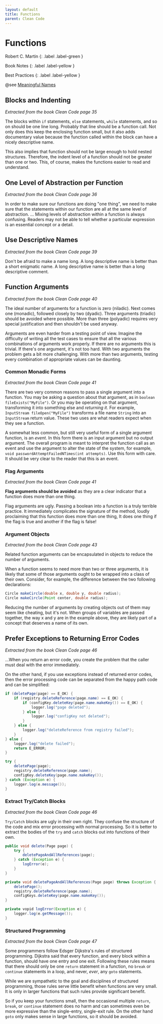 ```yaml
---
layout: default
title: Functions
parent: Clean Code
---
```


# Functions

Robert C. Martin
{: .label .label-green }

Book Notes
{: .label .label-yellow }

Best Practices
{: .label .label-yellow }

@see [Meaningful Names](../meaningful-names)

## Blocks and Indenting

*Extracted from the book Clean Code page 35*

The blocks within `if` statements, `else` statements, `while` statements, and so on should be one line long. Probably that line should be a function call. Not only does this keep the enclosing function small, but it also adds documentary value because the function called within the block can have a nicely descriptive name.

This also implies that function should not be large enough to hold nested structures. Therefore, the indent level of a function should not be greater than one or two. This, of course, makes the functions easier to read and understand.

## One Level of Abstraction per Function

*Extracted from the book Clean Code page 36*

In order to make sure our functions are doing "one thing", we need to make sure that the statements within our function are all at the same level of abstraction.
...
Mixing levels of abstraction within a function is always confusing. Readers may not be able to tell whether a particular expression is an essential concept or a detail.

## Use Descriptive Names

*Extracted from the book Clean Code page 39*

Don't be afraid to make a name long. A long descriptive name is better than a short enigmatic name. A long descriptive name is better than a long descriptive comment.

## Function Arguments

*Extracted from the book Clean Code page 40*

The ideal number of arguments for a function is zero (niladic). Next comes one (monadic), followed closely by two (dyadic). Three arguments (triadic) should be avoided where possible. More than three (polyadic) requires very special justification and then shouldn't be used anyway.

Arguments are even harder from a testing point of view. Imagine the difficulty of writing all the test cases to ensure that all the various combinations of arguments work properly. If there are no arguments this is trivial. If there's one argument, it's not too hard. With two arguments the problem gets a bit more challenging. With more than two arguments, testing every combination of appropriate values can be daunting.

### Common Monadic Forms

*Extracted from the book Clean Code page 41*

There are two very common reasons to pass a single argument into a function. You may be asking a question about that argument, as in `boolean fileExists("MyFile")`. Or you may be operating on that argument, transforming it into something else and *returning it*. For example, `InputStream fileOpen("MyFile")` transforms a file name `String` into an `InputStream` return value. These two uses are what readers expect when they see a function.

A somewhat less common, but still very useful form of a single argument function, is an *event*. In this form there is an input argument but no output argument. The overall program is meant to interpret the function call as an event and use the argument to alter the state of the system, for example, `void passwordAttemptFailedNTimes(int attempts)`. Use this form with care. It should be very clear to the reader that this is an event.

### Flag Arguments

*Extracted from the book Clean Code page 41*

**Flag arguments should be avoided** as they are a clear indicator that a function does more than one thing.

Flag arguments are ugly. Passing a boolean into a function is a truly terrible practice. It immediately complicates the signature of the method, loudly proclaiming that this function does more than one thing, It does one thing if the flag is true and another if the flag is false!

### Argument Objects

*Extracted from the book Clean Code page 43*

Related function arguments can be encapsulated in objects to reduce the number of arguments.

When a function seems to need more than two or three arguments, it is likely that some of those arguments ought to be wrapped into a class of their own. Consider, for example, the difference between the two following declarations:

```java
Circle makeCircle(double x, double y, double radius);
Circle makeCircle(Point center, double radius);
```

Reducing the number of arguments by creating objects out of them may seem like cheating, but it's not. When groups of variables are passed together, the way x and y are in the example above, they are likely part of a concept that deserves a name of its own.

## Prefer Exceptions to Returning Error Codes

*Extracted from the book Clean Code page 46*

...When you return an error code, you create the problem that the caller must deal with the error immediately.

On the other hand, if you use exceptions instead of returned error codes, then the error processing code can be separated from the happy path code and can be simplified:

```java
if (deletePage(page) == E_OK) {
	if (registry.deleteReference(page.name) == E_OK) {
		if (configKey.deleteKey(page.name.makeKey()) == E_OK) {
			logger.log("page deleted");
		} else {
			logger.log("configKey not deleted");
		}
	} else {
		logger.log("deleteReference from registry failed");
	}
} else {
	logger.log("delete failed");
	return E_ERROR;
}
```

```java
try {
	deletePage(page);
	registry.deleteReference(page.name);
	configKey.deleteKey(page.name.makeKey());
} catch (Exception e) {
	logger.log(e.message());
}
```

### Extract Try/Catch Blocks

*Extracted from the book Clean Code page 46*

`Try/Catch` blocks are ugly in their own right. They confuse the structure of the code and mix error processing with normal processing. So it is better to extract the bodies of the `try` and `catch` blocks out into functions of their own.

```java
public void delete(Page page) {
    try {
        deletePageAndAllReferences(page);
    } catch (Exception e) {
        logError(e);
    }
}

private void deletePageAndAllReferences(Page page) throws Exception {
    deletePage();
    registry.deleteReference(page.name);
    configKeys.deleteKey(page.name.makeKey());
}

private vopid logError(Exception e) {
    logger.log(e.getMessage());
}
```

### Structured Programming

*Extracted from the book Clean Code page 47*

Some programmers follow Edsger Dijkstra's rules of structured programming. Dijkstra said that every function, and every block within a function, should have one entry and one exit. Following these rules means that there should only be one `return` statement in a function, no `break` or `continue` statements in a loop, and never, *ever*, any `goto` statements.

While we are sympathetic to the goal and disciplines of structured programming, those rules serve little benefit when functions are very small. It is only in larger functions that such rules provide significant benefit.

So if you keep your functions small, then the occasional multiple `return`, `break`, or `continue` statement does no harm and can sometimes even be more expressive than the single-entry, single-exit rule. On the other hand `goto` only makes sense in large functions, so it should be avoided.
